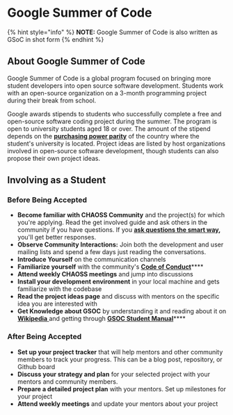 # Google Summer of Code

{% hint style="info" %}
**NOTE:** Google Summer of Code is also written as GSoC in shot form
{% endhint %}

## About Google Summer of Code

Google Summer of Code is a global program focused on bringing more student developers into open source software development. Students work with an open-source organization on a 3-month programming project during their break from school. 

Google awards stipends to students who successfully complete a free and open-source software coding project during the summer. The program is open to university students aged 18 or over. The amount of the stipend depends on the [**purchasing power parity**](https://en.wikipedia.org/wiki/Purchasing_power_parity) of the country where the student's university is located. Project ideas are listed by host organizations involved in open-source software development, though students can also propose their own project ideas.

## Involving as a Student

### Before Being Accepted

* **Become familiar with CHAOSS Community** and the project\(s\) for which you're applying.  Read the get involved guide and ask others in the community if you have questions. If you [**ask questions the smart way**](http://www.catb.org/~esr/faqs/smart-questions.html)**,** you'll get better responses.
* **Observe Community Interactions:** Join both the development and user mailing lists and spend a few days just reading the conversations.
* **Introduce Yourself** on the communication channels
* **Familiarize yourself** with the community's [**Code of Conduct**](https://chaoss.community/about/code-of-conduct/)\*\*\*\*
* **Attend weekly CHAOSS meetings** and jump into discussions
* **Install your development environment** in your local machine and gets familiarize with the codebase
* **Read the project ideas page** and discuss with mentors on the specific idea you are interested with
* **Get Knowledge about GSOC** by understanding it and reading about it on [**Wikipedia** ](https://en.wikipedia.org/wiki/Google_Summer_of_Code)and getting through [**GSOC Student Manual**](https://google.github.io/gsocguides/student/)\*\*\*\*

### After Being Accepted

* **Set up your project tracker** that will help mentors and other community members to track your progress. This can be a blog post, repository, or Github board
* **Discuss your strategy and plan** for your selected project with your mentors and community members.
* **Prepare a detailed project plan** with your mentors. Set up milestones for your project
* **Attend weekly meetings** and update your mentors about your project 

